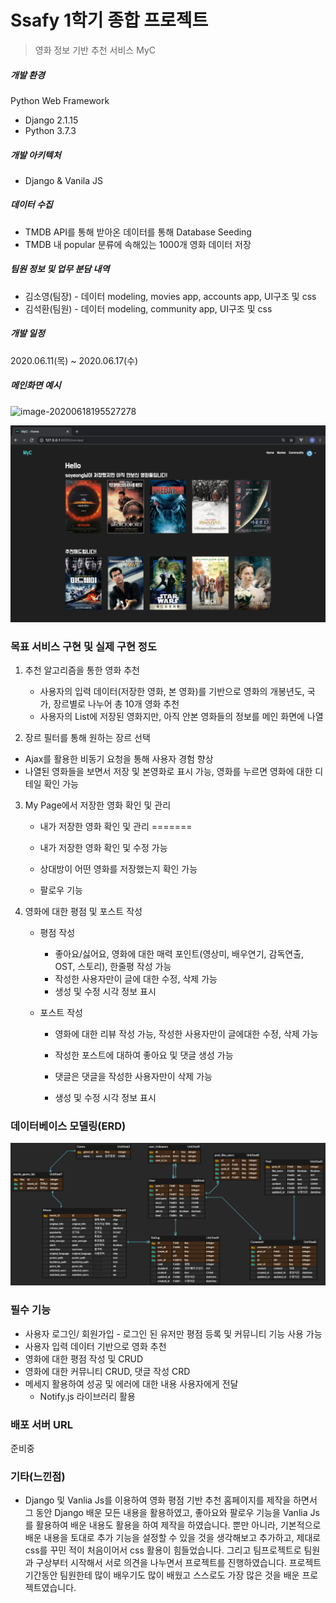 # Ssafy 1학기 종합 프로젝트

> 영화 정보 기반 추천 서비스 MyC

##### 개발 환경 

Python Web Framework

- Django 2.1.15
- Python 3.7.3

##### 개발 아키텍처

- Django & Vanila JS

##### 데이터 수집

- TMDB API를 통해 받아온 데이터를 통해 Database Seeding
- TMDB 내 popular 분류에 속해있는 1000개 영화 데이터 저장

##### 팀원 정보 및 업무 분담 내역

- 김소영(팀장) - 데이터 modeling, movies app, accounts app, UI구조 및 css
- 김석환(팀원) - 데이터 modeling, community app, UI구조 및 css

##### 개발 일정

2020.06.11(목) ~ 2020.06.17(수)



##### 메인화면 예시

![image-20200618195527278](README.assets/image-20200618195527278.png)

![image-20200618195627899](README.assets/image-20200618195627899.png)





###  목표 서비스 구현 및 실제 구현 정도 

1. 추천 알고리즘을 통한 영화 추천

   - 사용자의 입력 데이터(저장한 영화, 본 영화)를 기반으로 영화의 개봉년도, 국가, 장르별로 나누어 총 10개 영화 추천
   - 사용자의 List에 저장된 영화지만, 아직 안본 영화들의 정보를 메인 화면에 나열

2.  장르 필터를 통해 원하는 장르 선택

   -  Ajax를 활용한 비동기 요청을 통해 사용자 경험 향상
   - 나열된 영화들을 보면서 저장 및 본영화로 표시 가능, 영화를 누르면 영화에 대한 디테일 확인 가능

3. My Page에서 저장한 영화 확인 및 관리

   - 내가 저장한 영화 확인 및 관리
    =======

   - 내가 저장한 영화 확인 및 수정 가능

   - 상대방이 어떤 영화를 저장했는지 확인 가능

   - 팔로우 기능

4. 영화에 대한 평점 및 포스트 작성

   - 평점 작성

     - 좋아요/싫어요, 영화에 대한 매력 포인트(영상미, 배우연기, 감독연출, OST, 스토리), 한줄평 작성 가능
     - 작성한 사용자만이 글에 대한 수정, 삭제 가능
     - 생성 및 수정 시각 정보 표시

   - 포스트 작성

     - 영화에 대한 리뷰 작성 가능, 작성한 사용자만이 글에대한 수정, 삭제 가능

     - 작성한 포스트에 대하여 좋아요 및 댓글 생성 가능

     - 댓글은  댓글을 작성한 사용자만이 삭제 가능

     - 생성 및 수정 시각 정보 표시

       

###  데이터베이스 모델링(ERD)

![erd](README.assets/erd.jpg)

###  필수 기능

- 사용자 로그인/ 회원가입 - 로그인 된 유저만 평점 등록 및 커뮤니티 기능 사용 가능
- 사용자 입력 데이터 기반으로 영화 추천
- 영화에 대한 평점 작성 및  CRUD
- 영화에 대한 커뮤니티 CRUD, 댓글 작성 CRD
- 메세지 활용하여 성공 및 에러에 대한 내용 사용자에게 전달
  - Notify.js 라이브러리 활용

 ### 배포 서버 URL

준비중



 ### 기타(느낀점)

-  Django 및 Vanlia Js를 이용하여 영화 평점 기반 추천 홈페이지를 제작을 하면서 그 동안 Django 배운 모든 내용을 활용하였고, 좋아요와 팔로우 기능을 Vanlia Js를 활용하여 배운 내용도 활용을 하여 제작을 하였습니다. 뿐만 아니라, 기본적으로 배운 내용을 토대로 추가 기능을 설정할 수 있을 것을 생각해보고 추가하고, 제대로 css를 꾸민 적이 처음이어서 css 활용이 힘들었습니다. 그리고 팀프로젝트로 팀원과 구상부터 시작해서 서로 의견을 나누면서 프로젝트를 진행하였습니다. 프로젝트 기간동안 팀원한테 많이 배우기도 많이 배웠고 스스로도 가장 많은 것을 배운 프로젝트였습니다.